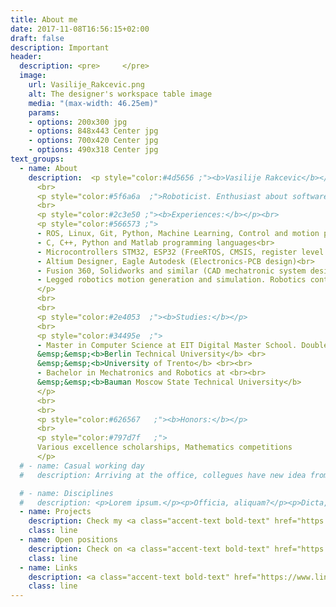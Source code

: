 ```yaml
---
title: About me
date: 2017-11-08T16:56:15+02:00
draft: false
description: Important
header:
  description: <pre>     </pre>
  image:
    url: Vasilije_Rakcevic.png
    alt: The designer's workspace table image
    media: "(max-width: 46.25em)"
    params:
    - options: 200x300 jpg
    - options: 848x443 Center jpg
    - options: 700x420 Center jpg
    - options: 490x318 Center jpg
text_groups:
  - name: About
    description:  <p style="color:#4d5656 ;"><b>Vasilije Rakcevic</b></p>
      <br>
      <p style="color:#5f6a6a  ;">Roboticist. Enthusiast about software, mechanics, and electronics. <br><br> Currently doing PhD at TUM.</p>
      <br> 
      <p style="color:#2c3e50 ;"><b>Experiences:</b></p><br>
      <p style="color:#566573 ;">
      - ROS, Linux, Git, Python, Machine Learning, Control and motion planning (libraries such as OMPL, MoveIt, DDP solvers, etc. ), Matlab (Control theory)<br>
      - C, C++, Python and Matlab programming languages<br>
      - Microcontrollers STM32, ESP32 (FreeRTOS, CMSIS, register level programming, etc.)<br>
      - Altium Designer, Eagle Autodesk (Electronics-PCB design)<br>
      - Fusion 360, Solidworks and similar (CAD mechatronic system design) <br>
      - Legged robotics motion generation and simulation. Robotics control <br>
      </p>
      <br>
      <br>  
      <p style="color:#2e4053  ;"><b>Studies:</b></p>
      <br>
      <p style="color:#34495e  ;"> 
      - Master in Computer Science at EIT Digital Master School. Double degree program. Master degrees from <br> <br>
      &emsp;&emsp;<b>Berlin Technical University</b> <br>
      &emsp;&emsp;<b>University of Trento</b> <br><br>
      - Bachelor in Mechatronics and Robotics at <br><br>
      &emsp;&emsp;<b>Bauman Moscow State Technical University</b> 
      </p>
      <br>  
      <br>
      <p style="color:#626567   ;"><b>Honors:</b></p>
      <br>
      <p style="color:#797d7f   ;"> 
      Various excellence scholarships, Mathematics competitions
      </p>
  # - name: Casual working day
  #   description: Arriving at the office, collegues have new idea from mechanics problem we were all reasoning about previous days. Makes us quite exited, we brainstorm about all new possibilities, give new suggestion. We reason about new electronic driver, quite more powerful than the one we were speaking before. Now it will be much easier to use the path planner, resources will not be the problem. We go the blackboard, everybody wants to try out so many new ideas. One proposes simple stabilisation solution that should work great with new mechanics. I hurry to a computer to manage tasks for the team, before we start to work on algorithm code. In 2h I will need to go to other department to see how we can start merging latest solutions ... 

  # - name: Disciplines
  #   description: <p>Lorem ipsum.</p><p>Officia, aliquam?</p><p>Dicta, quia?</p><p>Aliquid, excepturi!</p>
  - name: Projects
    description: Check my <a class="accent-text bold-text" href="https://vasilyrakche.github.io">Home</a> page
    class: line
  - name: Open positions
    description: Check on <a class="accent-text bold-text" href="https://vasilyrakche.github.io/lab_mirmi/">Lab@MIRMI</a> page
    class: line
  - name: Links
    description: <a class="accent-text bold-text" href="https://www.linkedin.com/in/vasilije-rakcevic">LinkedIn</a>
    class: line
---
```



